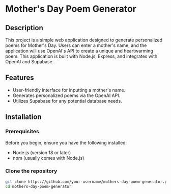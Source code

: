 # Mother's Day Poem Generator

## Description
This project is a simple web application designed to generate personalized poems for Mother's Day. Users can enter a mother's name, and the application will use OpenAI's API to create a unique and heartwarming poem. This application is built with Node.js, Express, and integrates with OpenAI and Supabase.

## Features
- User-friendly interface for inputting a mother's name.
- Generates personalized poems via the OpenAI API.
- Utilizes Supabase for any potential database needs.

## Installation

### Prerequisites
Before you begin, ensure you have the following installed:
- Node.js (version 18 or later)
- npm (usually comes with Node.js)

### Clone the repository
```bash
git clone https://github.com/your-username/mothers-day-poem-generator.git
cd mothers-day-poem-generator
